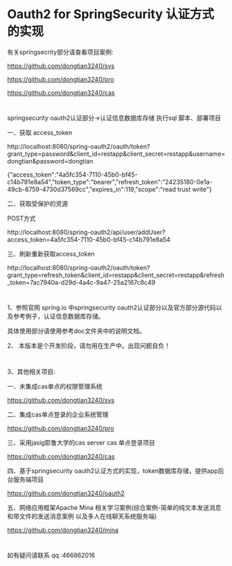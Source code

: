 # Oauth2 for SpringSecurity 认证方式的实现

有关springsecrity部分请查看项目案例:

https://github.com/dongtian3240/sys

https://github.com/dongtian3240/pro

https://github.com/dongtian3240/cas
# 
springsecurity  oauth2认证部分->认证信息数据库存储
执行sql 脚本、部署项目

一、获取  access_token
 
 http://localhost:8080/spring-oauth2/oauth/token?grant_type=password&client_id=restapp&client_secret=restapp&username=dongtian&password=dongtian
 
 {"access_token":"4a5fc354-7110-45b0-bf45-c14b791e8a54","token_type":"bearer","refresh_token":"24235180-0e1a-49cb-8759-4730d37569cc","expires_in":119,"scope":"read trust write"}
 
二、获取受保护的资源

POST方式

http://localhost:8080/spring-oauth2/api/user/addUser?access_token=4a5fc354-7110-45b0-bf45-c14b791e8a54

三、刷新重新获取access_token
 
http://localhost:8080/spring-oauth2/oauth/token?grant_type=refresh_token&client_id=restapp&client_secret=restapp&refresh_token=7ac7940a-d29d-4a4c-9a47-25a2167c8c49

# 

1、参照官网 spring.io 中springsecurity oauth2认证部分以及官方部分源代码以及参考例子，认证信息数据库存储。

具体使用部分请使用参考doc文件夹中的说明文档。

2、 本版本是个开发阶段，请勿用在生产中。出现问题自负！

# 
3、其他相关项目:

一、未集成cas单点的权限管理系统

https://github.com/dongtian3240/sys

二、集成cas单点登录的企业系统管理

https://github.com/dongtian3240/pro

三、采用jasig耶鲁大学的cas server cas 单点登录项目

https://github.com/dongtian3240/cas

四、基于springsecurity oauth2认证方式的实现，token数据库存储，提供app后台服务端项目

https://github.com/dongtian3240/oauth2

五、网络应用框架Apache Mina 相关学习案例(综合案例-简单的纯文本发送消息和带文件的发送消息案例 以及多人在线聊天系统服务端)

https://github.com/dongtian3240/mina
# 
如有疑问请联系 qq :466862016
